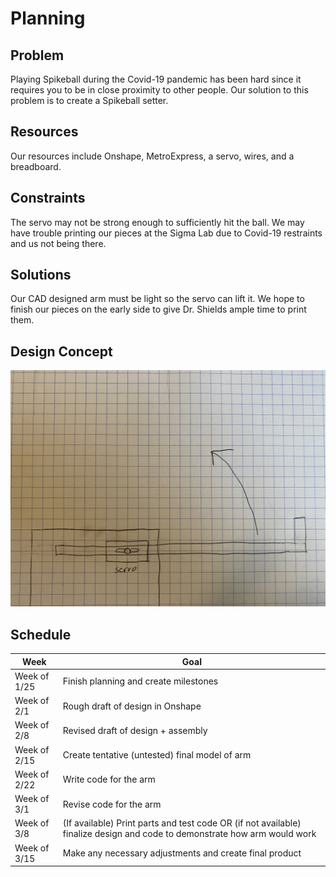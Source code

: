 # Planning

## Problem
Playing Spikeball during the Covid-19 pandemic has been hard since it requires you to be in close proximity to other people. Our solution to this problem is to create a Spikeball setter.

## Resources
Our resources include Onshape, MetroExpress, a servo, wires, and a breadboard.

## Constraints
The servo may not be strong enough to sufficiently hit the ball. We may have trouble printing our pieces at the Sigma Lab due to Covid-19 restraints and us not being there.

## Solutions
Our CAD designed arm must be light so the servo can lift it. We hope to finish our pieces on the early side to give Dr. Shields ample time to print them.

## Design Concept
<img src="SpikeballSetterPlan.JPG" width="600">

## Schedule

| Week | Goal |
| ---- | ---- |
| Week of 1/25 | Finish planning and create milestones |
| Week of 2/1 | Rough draft of design in Onshape |
| Week of 2/8 | Revised draft of design + assembly |
| Week of 2/15 | Create tentative (untested) final model of arm |
| Week of 2/22 | Write code for the arm |
| Week of 3/1 | Revise code for the arm |
| Week of 3/8 | (If available) Print parts and test code OR (if not available) finalize design and code to demonstrate how arm would work |
| Week of 3/15 | Make any necessary adjustments and create final product |
